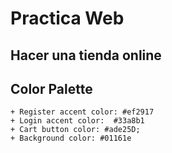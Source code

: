 # Practica Web

## Hacer una tienda online

## Color Palette
    + Register accent color: #ef2917
    + Login accent color:  #33a8b1
    + Cart button color: #ade25D;
    + Background color: #01161e